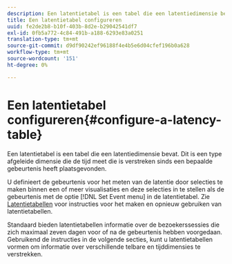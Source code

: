 ```yaml
---
description: Een latentietabel is een tabel die een latentiedimensie bevat. Dit is een type afgeleide dimensie die de tijd meet die is verstreken sinds een bepaalde gebeurtenis heeft plaatsgevonden.
title: Een latentietabel configureren
uuid: fe2de2b8-b10f-403b-8d2e-b29042541df7
exl-id: 0fb5a772-4c84-491b-a188-6293e83a0251
translation-type: tm+mt
source-git-commit: d9df90242ef96188f4e4b5e6d04cfef196b0a628
workflow-type: tm+mt
source-wordcount: '151'
ht-degree: 0%

---
```


# Een latentietabel configureren{#configure-a-latency-table}

Een latentietabel is een tabel die een latentiedimensie bevat. Dit is een type afgeleide dimensie die de tijd meet die is verstreken sinds een bepaalde gebeurtenis heeft plaatsgevonden.

U definieert de gebeurtenis voor het meten van de latentie door selecties te maken binnen een of meer visualisaties en deze selecties in te stellen als de gebeurtenis met de optie [!DNL Set Event menu] in de latentietabel. Zie [Latentietabellen](../../../../home/c-get-started/c-analysis-vis/c-lat-tbls.md#concept-7c7339e257ff4727afdda8e692bbba44) voor instructies voor het maken en opnieuw gebruiken van latentietabellen.

Standaard bieden latentietabellen informatie over de bezoekerssessies die zich maximaal zeven dagen voor of na de gebeurtenis hebben voorgedaan. Gebruikend de instructies in de volgende secties, kunt u latentietabellen vormen om informatie over verschillende telbare en tijddimensies te verstrekken.
